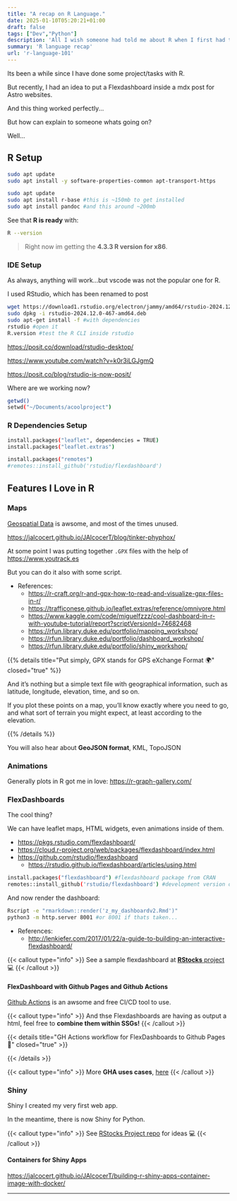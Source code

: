 ```yaml
---
title: "A recap on R Language."
date: 2025-01-10T05:20:21+01:00
draft: false
tags: ["Dev","Python"]
description: 'All I wish someone had told me about R when I first had to use it'
summary: 'R language recap'
url: 'r-language-101'
---
```


Its been a while since I have done some project/tasks with R.

But recently, I had an idea to put a Flexdashboard inside a mdx post for Astro websites.

And this thing worked perfectly...

But how can explain to someone whats going on?

Well...

## R Setup

```sh
sudo apt update
sudo apt install -y software-properties-common apt-transport-https
```

```sh
sudo apt update
sudo apt install r-base #this is ~150mb to get installed
sudo apt install pandoc #and this around ~200mb
```

See that **R is ready** with:

```sh
R --version
```

> Right now im getting the **4.3.3 R version for x86**.

### IDE Setup

As always, anything will work...but vscode was not the popular one for R.

I used RStudio, which has been renamed to post

```sh
wget https://download1.rstudio.org/electron/jammy/amd64/rstudio-2024.12.0-467-amd64.deb
sudo dpkg -i rstudio-2024.12.0-467-amd64.deb
sudo apt-get install -f #with dependencies
rstudio #open it
R.version #test the R CLI inside rstudio
```

https://posit.co/download/rstudio-desktop/

https://www.youtube.com/watch?v=k0r3iLGJgmQ

https://posit.co/blog/rstudio-is-now-posit/

Where are we working now?

```sh
getwd()
setwd("~/Documents/acoolproject")
```

### R Dependencies Setup

```sh
install.packages("leaflet", dependencies = TRUE)
install.packages("leaflet.extras")

install.packages("remotes")
#remotes::install_github('rstudio/flexdashboard')
```


## Features I Love in R

### Maps

[Geospatial Data](https://jalcocert.github.io/JAlcocerT/geospatial-data/) is awsome, and most of the times unused.

https://jalcocert.github.io/JAlcocerT/blog/tinker-phyphox/

At some point I was putting together `.GPX` files with the help of https://www.youtrack.es

But you can do it also with some script.

* References:
    * https://r-craft.org/r-and-gpx-how-to-read-and-visualize-gpx-files-in-r/
    * https://trafficonese.github.io/leaflet.extras/reference/omnivore.html
    * <https://www.kaggle.com/code/miguelfzzz/cool-dashboard-in-r-with-youtube-tutorial/report?scriptVersionId=74682468>
    * <https://rfun.library.duke.edu/portfolio/mapping_workshop/>
    * <https://rfun.library.duke.edu/portfolio/dashboard_workshop/>
    * <https://rfun.library.duke.edu/portfolio/shiny_workshop/>


{{% details title="Put simply, GPX stands for GPS eXchange Format 🌍" closed="true" %}}

And it’s nothing but a simple text file with geographical information, such as latitude, longitude, elevation, time, and so on.

If you plot these points on a map, you’ll know exactly where you need to go, and what sort of terrain you might expect, at least according to the elevation.

{{% /details %}}


You will also hear about **GeoJSON format**, KML, TopoJSON

### Animations


Generally plots in R got me in love: <https://r-graph-gallery.com/> 




### FlexDashboards


The cool thing? 

We can have leaflet maps, HTML widgets, even animations inside of them.

* https://pkgs.rstudio.com/flexdashboard/
* https://cloud.r-project.org/web/packages/flexdashboard/index.html
* https://github.com/rstudio/flexdashboard
    * https://rstudio.github.io/flexdashboard/articles/using.html

```sh
install.packages("flexdashboard") #flexdashboard package from CRAN
remotes::install_github('rstudio/flexdashboard') #development version of the package, install it from GitHub via the remotes package
```

And now render the dashboard:

```sh
Rscript -e "rmarkdown::render('z_my_dashboardv2.Rmd')"
python3 -m http.server 8001 #or 8001 if thats taken...
```

* References:
    * http://lenkiefer.com/2017/01/22/a-guide-to-building-an-interactive-flexdashboard/


{{< callout type="info" >}}
See a sample flexdashboard at [**RStocks** project](https://github.com/JAlcocerT/R_Stocks)  💻
{{< /callout >}}

#### FlexDashboard with Github Pages and Github Actions

[Github Actions](https://jalcocert.github.io/JAlcocerT/github-actions-use-cases/#actions-cicd-for-python-projects) is an awsome and free CI/CD tool to use.

{{< callout type="info" >}}
And thse Flexdashboards are having as output a html, feel free to **combine them within SSGs!**
{{< /callout >}}

{{< details title="GH Actions workflow for FlexDashboards to Github Pages 📌" closed="true" >}}



{{< /details >}}

{{< callout type="info" >}}
More **GHA uses cases**, [here](https://jalcocert.github.io/JAlcocerT/github-actions-use-cases/#actions-cicd-for-python-projects)
{{< /callout >}}


### Shiny

Shiny I created my very first web app.

In the meantime, there is now Shiny for Python.


{{< callout type="info" >}}
See [RStocks Project repo](https://github.com/JAlcocerT/R_Stocks) for ideas  💻 
{{< /callout >}}

#### Containers for Shiny Apps

https://jalcocert.github.io/JAlcocerT/building-r-shiny-apps-container-image-with-docker/




---

